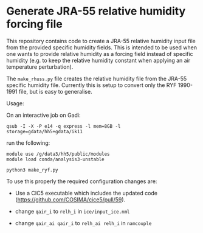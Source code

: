 # Generate JRA-55 relative humidity forcing file

This repository contains code to create a JRA-55 relative humidity
input file from the provided specific humidity fields. This is
intended to be used when one wants to provide relative humidity as a
forcing field instead of specific humidity (e.g. to keep the relative
humidity constant when applying an air temperature perturbation).

The `make_rhuss.py` file creates the relative humidity file from the
JRA-55 specific humidity file. Currently this is setup to convert only
the RYF 1990-1991 file, but is easy to generalise.

Usage:

On an interactive job on Gadi:

```
qsub -I -X -P e14 -q express -l mem=8GB -l storage=gdata/hh5+gdata/ik11
```

run the following:

```
module use /g/data3/hh5/public/modules
module load conda/analysis3-unstable

python3 make_ryf.py
```

To use this properly the required configuration changes are:

- Use a CIC5 executable which includes the updated code
  (https://github.com/COSIMA/cice5/pull/59).

- change `qair_i` to `relh_i` in `ice/input_ice.nml`

- change `qair_ai qair_i` to `relh_ai relh_i` in `namcouple`



